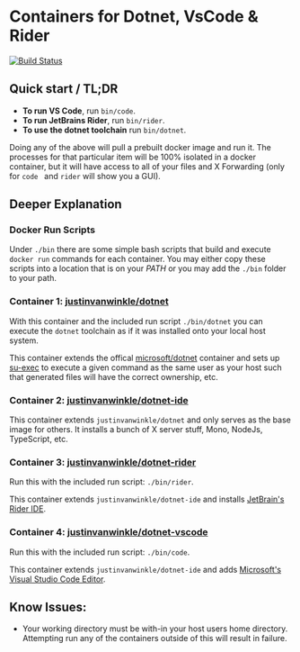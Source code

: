# Containers for Dotnet, VsCode & Rider

[![Build Status](https://travis-ci.org/justin-vanwinkle/dotnet-container.svg?branch=master)](https://travis-ci.org/justin-vanwinkle/dotnet-container)

## Quick start / TL;DR

* **To run VS Code**, run `bin/code`.
* **To run JetBrains Rider**, run `bin/rider`.
* **To use the dotnet toolchain** run `bin/dotnet`.

Doing any of the above will pull a prebuilt docker image and run it.  The processes for that particular item will be 100% isolated in a docker container, but it will have access to all of your files and X Forwarding (only for `code ` and `rider` will show you a GUI).

## Deeper Explanation

### Docker Run Scripts

Under `./bin` there are some simple bash scripts that build and execute
`docker run` commands for each container. You may either copy these scripts into
a location that is on your _PATH_ or you may add the `./bin` folder to your path.

### Container 1: [justinvanwinkle/dotnet](https://hub.docker.com/r/justinvanwinkle/dotnet/)

With this container and the included run script `./bin/dotnet` you can
execute the `dotnet` toolchain as if it was installed onto your local host system.

This container extends the offical [microsoft/dotnet](https://hub.docker.com/r/microsoft/dotnet/)
container and sets up [su-exec](https://github.com/ncopa/su-exec) to execute a 
given command as the same user as your host such that generated files will have
the correct ownership, etc.


### Container 2: [justinvanwinkle/dotnet-ide](https://hub.docker.com/r/justinvanwinkle/dotnet-ide/)
This container extends `justinvanwinkle/dotnet` and only serves as the base image for others.  It installs a bunch of X server stuff, Mono, NodeJs, TypeScript, etc.

### Container 3: [justinvanwinkle/dotnet-rider](https://hub.docker.com/r/justinvanwinkle/dotnet-rider/)

Run this with the included run script: `./bin/rider`.

This container extends `justinvanwinkle/dotnet-ide` and installs
[JetBrain's Rider IDE](https://www.jetbrains.com/rider/).


### Container 4: [justinvanwinkle/dotnet-vscode](https://hub.docker.com/r/justinvanwinkle/dotnet-vscode/)

Run this with the included run script: `./bin/code`.

This container extends `justinvanwinkle/dotnet-ide` and adds
[Microsoft's Visual Studio Code Editor](https://code.visualstudio.com/).


## Know Issues:

- Your working directory must be with-in your host users home directory. Attempting run any of the containers outside of this will result in failure.
